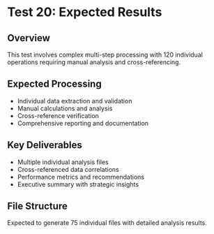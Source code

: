 # Test 20: Expected Results

## Overview
This test involves complex multi-step processing with 120 individual operations requiring manual analysis and cross-referencing.

## Expected Processing
- Individual data extraction and validation
- Manual calculations and analysis  
- Cross-reference verification
- Comprehensive reporting and documentation

## Key Deliverables  
- Multiple individual analysis files
- Cross-referenced data correlations
- Performance metrics and recommendations
- Executive summary with strategic insights

## File Structure
Expected to generate 75 individual files with detailed analysis results.
